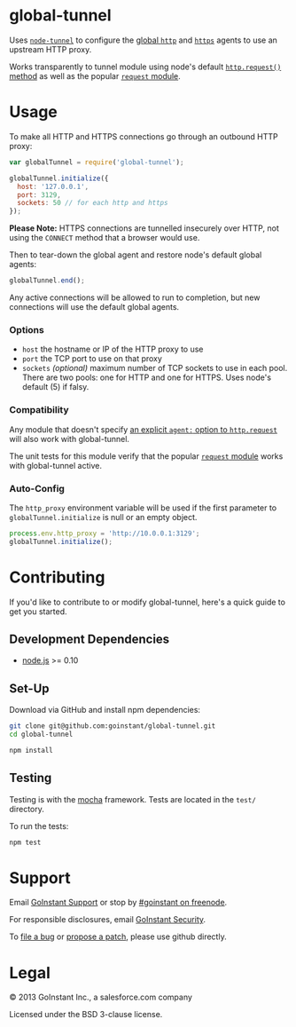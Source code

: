 # global-tunnel

Uses [`node-tunnel`](https://npmjs.org/package/tunnel) to configure the [global
`http`](http://nodejs.org/docs/v0.10.24/api/all.html#all_http_globalagent) and
[`https`](http://nodejs.org/docs/v0.10.24/api/all.html#all_https_globalagent)
agents to use an upstream HTTP proxy.

Works transparently to tunnel module using node's default [`http.request()`
method](http://nodejs.org/docs/v0.10.24/api/all.html#all_http_request_options_callback)
as well as the popular [`request` module](https://npmjs.org/package/request).

# Usage

To make all HTTP and HTTPS connections go through an outbound HTTP proxy:

```js
var globalTunnel = require('global-tunnel');

globalTunnel.initialize({
  host: '127.0.0.1',
  port: 3129,
  sockets: 50 // for each http and https
});
```

**Please Note:** HTTPS connections are tunnelled insecurely over HTTP, not
using the `CONNECT` method that a browser would use.

Then to tear-down the global agent and restore node's default global agents:

```js
globalTunnel.end();
```

Any active connections will be allowed to run to completion, but new
connections will use the default global agents.

### Options

- `host` the hostname or IP of the HTTP proxy to use
- `port` the TCP port to use on that proxy
- `sockets` _(optional)_ maximum number of TCP sockets to use in each pool.
  There are two pools: one for HTTP and one for HTTPS.  Uses node's default (5)
  if falsy.

### Compatibility

Any module that doesn't specify [an explicit `agent:` option to
`http.request`](http://nodejs.org/docs/v0.10.24/api/all.html#all_http_request_options_callback)
will also work with global-tunnel.

The unit tests for this module verify that the popular
[`request` module](https://npmjs.org/package/request) works with global-tunnel active.

### Auto-Config

The `http_proxy` environment variable will be used if the first parameter to
`globalTunnel.initialize` is null or an empty object.

```js
process.env.http_proxy = 'http://10.0.0.1:3129';
globalTunnel.initialize();
```

# Contributing

If you'd like to contribute to or modify global-tunnel, here's a quick guide
to get you started.

## Development Dependencies

- [node.js](http://nodejs.org) >= 0.10

## Set-Up

Download via GitHub and install npm dependencies:

```sh
git clone git@github.com:goinstant/global-tunnel.git
cd global-tunnel

npm install
```

## Testing

Testing is with the [mocha](https://github.com/visionmedia/mocha) framework.
Tests are located in the `test/` directory.

To run the tests:

```sh
npm test
```

# Support

Email [GoInstant Support](mailto:support@goinstant.com) or stop by [#goinstant on freenode](irc://irc.freenode.net#goinstant).

For responsible disclosures, email [GoInstant Security](mailto:security@goinstant.com).

To [file a bug](https://github.com/goinstant/global-tunnel/issues) or
[propose a patch](https://github.com/goinstant/global-tunnel/pulls),
please use github directly.

# Legal

&copy; 2013 GoInstant Inc., a salesforce.com company

Licensed under the BSD 3-clause license.
